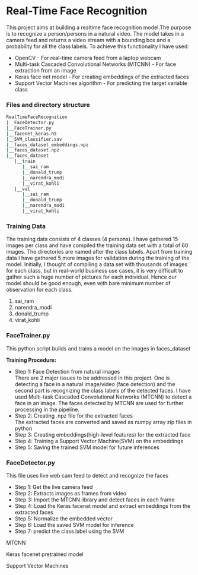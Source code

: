# Real-Time Face Recognition   
This project aims at building a realtime face recognition model.The purpose is to recognize a person/persons in a natural video. The model takes in a camera feed and returns a video stream with a bounding box and a probability for all the class labels. To achieve this functionality I have used:      
* OpenCV - For real-time camera feed from a laptop webcam     
* Multi-task Cascaded Convolutional Networks (MTCNN) - For face extraction from an image     
* Keras face net model - For creating embeddings of the extracted faces       
* Support Vector Machines algorithm - For predicting the target variable class     

### Files and directory structure   
```bash
RealTimeFaceRecognition
|__FaceDetector.py      
|__FaceTrainer.py     
|__facenet_keras.h5    
|__SVM_classifier.sav    
|__faces_dataset_embeddings.npz   
|__faces_dataset.npz   
|__faces_dataset   
   |__train   
      |__sai_ram    
      |__donald_trump   
      |__narendra_modi   
      |__virat_kohli   
   |__val   
      |__sai_ram   
      |__donald_trump   
      |__narendra_modi   
      |__virat_kohli   
```


### Training Data  
The training data consists of 4 classes (4 persons). I have gathered 15 images per class and have compiled the training data set with a total of 60 images. The directories are named after the class labels. Apart from training data I have gathered 5 more images for validation during the training of the model. Initially, I thought of compiling a data set with thousands of images for each class, but in real-world business use cases, it is very difficult to gather such a huge number of pictures for each individual. Hence our model should be good enough, even with bare minimum number of observation for each class.
1. sai_ram
2. narendra_modi
3. donald_trump
4. virat_kohli     

### FaceTrainer.py    
This python script builds and trains a model on the images in faces_dataset      
   
**Training Procedure:**  
* Step 1: Face Detection from natural images        
There are 2 major issues to be addressed in this project. One is detecting a face in a natural image/video (face detection) and the second part is recognizing the class labels of the detected faces. I have used Multi-task Cascaded Convolutional Networks (MTCNN) to detect a face in an image. The faces detected by MTCNN are used for further processing in the pipeline.      
* Step 2: Creating .npz file for the extracted faces   
The extracted faces are converted and saved as numpy array zip files in python
* Step 3: Creating embeddings(high-level features) for the extracted face    
* Step 4: Training a Support Vector Machine(SVM) on the embeddings   
* Step 5: Saving the trained SVM model for future inferences   

### FaceDetector.py     
This file uses live web cam feed to detect and recognize the faces   
* Step 1: Get the live camera feed      
* Step 2: Extracts images as frames from video      
* Step 3: Import the MTCNN library and detect faces in each frame   
* Step 4: Load the Keras facenet model and extract embeddings from the extracted faces      
* Step 5: Normalize the embedded vector   
* Step 6: Load the saved SVM model for inference       
* Step 7: predict the class label using the SVM         


MTCNN

Keras facenet pretrained model

Support Vector Machines


